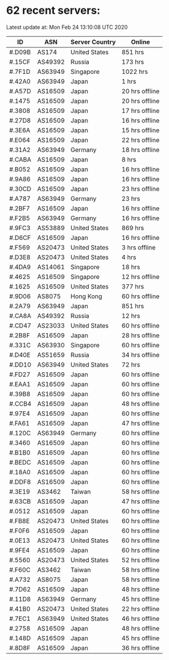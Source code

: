 # 62 recent servers:

Latest update at: Mon Feb 24 13:10:08 UTC 2020

| ID | ASN | Server Country | Online |
| -- | --- | -------------- | ------ |
| #.D09B | AS174 | United States | 851 hrs |
| #.15CF | AS49392 | Russia | 173 hrs |
| #.7F1D | AS63949 | Singapore | 1022 hrs |
| #.42A0 | AS63949 | Japan | 1 hrs |
| #.A57D | AS16509 | Japan | 20 hrs offline |
| #.1475 | AS16509 | Japan | 20 hrs offline |
| #.3808 | AS16509 | Japan | 17 hrs offline |
| #.27D8 | AS16509 | Japan | 16 hrs offline |
| #.3E6A | AS16509 | Japan | 15 hrs offline |
| #.E064 | AS16509 | Japan | 22 hrs offline |
| #.31A2 | AS63949 | Germany | 18 hrs offline |
| #.CABA | AS16509 | Japan | 8 hrs |
| #.B052 | AS16509 | Japan | 16 hrs offline |
| #.9A86 | AS16509 | Japan | 16 hrs offline |
| #.30CD | AS16509 | Japan | 23 hrs offline |
| #.A787 | AS63949 | Germany | 23 hrs |
| #.2BF7 | AS16509 | Japan | 16 hrs offline |
| #.F2B5 | AS63949 | Germany | 16 hrs offline |
| #.9FC3 | AS53889 | United States | 869 hrs |
| #.D6CF | AS16509 | Japan | 16 hrs offline |
| #.F569 | AS20473 | United States | 3 hrs offline |
| #.D3E8 | AS20473 | United States | 4 hrs |
| #.4DA9 | AS14061 | Singapore | 18 hrs |
| #.4625 | AS16509 | Singapore | 12 hrs offline |
| #.1625 | AS16509 | United States | 377 hrs |
| #.9D06 | AS8075 | Hong Kong | 60 hrs offline |
| #.2A79 | AS63949 | Japan | 851 hrs |
| #.CA8A | AS49392 | Russia | 12 hrs |
| #.CD47 | AS23033 | United States | 60 hrs offline |
| #.2B8F | AS16509 | Japan | 28 hrs offline |
| #.331C | AS63930 | Singapore | 60 hrs offline |
| #.D40E | AS51659 | Russia | 34 hrs offline |
| #.DD10 | AS63949 | United States | 72 hrs |
| #.FD27 | AS16509 | Japan | 60 hrs offline |
| #.EAA1 | AS16509 | Japan | 60 hrs offline |
| #.39B8 | AS16509 | Japan | 60 hrs offline |
| #.CCB4 | AS16509 | Japan | 48 hrs offline |
| #.97E4 | AS16509 | Japan | 60 hrs offline |
| #.FA61 | AS16509 | Japan | 47 hrs offline |
| #.120C | AS63949 | Germany | 60 hrs offline |
| #.3460 | AS16509 | Japan | 60 hrs offline |
| #.B1B0 | AS16509 | Japan | 60 hrs offline |
| #.BEDC | AS16509 | Japan | 60 hrs offline |
| #.18A0 | AS16509 | Japan | 60 hrs offline |
| #.DDF8 | AS16509 | Japan | 60 hrs offline |
| #.3E19 | AS3462 | Taiwan | 58 hrs offline |
| #.63CB | AS16509 | Japan | 47 hrs offline |
| #.0512 | AS16509 | Japan | 60 hrs offline |
| #.FB8E | AS20473 | United States | 60 hrs offline |
| #.F0F6 | AS16509 | Japan | 60 hrs offline |
| #.0E13 | AS20473 | United States | 60 hrs offline |
| #.9FE4 | AS16509 | Japan | 60 hrs offline |
| #.5560 | AS20473 | United States | 52 hrs offline |
| #.F60C | AS3462 | Taiwan | 58 hrs offline |
| #.A732 | AS8075 | Japan | 58 hrs offline |
| #.7D62 | AS16509 | Japan | 48 hrs offline |
| #.11D8 | AS63949 | Germany | 45 hrs offline |
| #.41B0 | AS20473 | United States | 22 hrs offline |
| #.7EC1 | AS63949 | United States | 46 hrs offline |
| #.2758 | AS16509 | Japan | 48 hrs offline |
| #.148D | AS16509 | Japan | 45 hrs offline |
| #.8D8F | AS16509 | Japan | 36 hrs offline |

